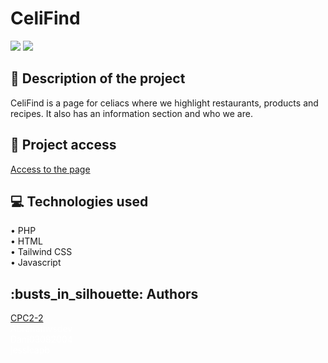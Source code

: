 <h1>CeliFind</h1>

<div display="flex">
  <img src="https://img.shields.io/badge/release date-march-green">
  <img src="https://img.shields.io/badge/status-in production-blue">
</div>

<h2>📖 Description of the project</h2>
<p>CeliFind is a page for celiacs where we highlight restaurants, products and recipes. It also has an information section and who we are.</p>

<h2>📁 Project access</h2>
<a href="https://nervous-visvesvaraya.195-20-230-201.plesk.page" decoration="none">Access to the page</a>

<h2>💻 Technologies used</h2>
• PHP
<br>
• HTML
<br>
• Tailwind CSS
<br>
• Javascript

<h2>:busts_in_silhouette:  Authors</h2>
<a href="https://github.com/CPC2-2" decoration="none">CPC2-2</a>
<br>
<a href="https://github.com/Abrahamvsdev" style="color: white; text-decoration: none;">Abrahamvsdev</a>
<br>
<a href="https://github.com/Dani03082004" style="color: white; text-decoration: none;">Dani03082004</a>
<br>
<a href="https://github.com/jessicapb" style="color: white; text-decoration: none;">jessicapb</a>
